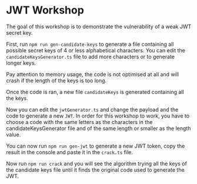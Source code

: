 # JWT Workshop

The goal of this workshop is to demonstrate the vulnerability of a weak JWT secret key.

First, run `npm run gen-candidate-keys` to generate a file containing all possible secret keys of 4 or less alphabetical characters. You can edit the `candidateKeysGenerator.ts` file to add more characters or to generate longer keys.

Pay attention to memory usage, the code is not optimised at all and will crash if the length of the keys is too long.

Once the code is ran, a new file `candidateKeys` is generated containing all the keys.

Now you can edit the `jwtGenerator.ts` and change the payload and the code to generate a new `JWT`. In order for this workshop to work, you have to choose a code with the same letters as the characters in the candidateKeysGenerator file and of the same length or smaller as the length value.

You can now run `npm run gen-jwt` to generate a new JWT token, copy the result in the console and paste it in the `crack.ts` file.

Now run `npm run crack` and you will see the algorithm trying all the keys of the candidate keys file until it finds the original code used to generate the JWT.
